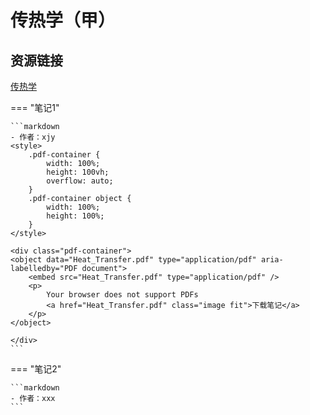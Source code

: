 # 传热学（甲）

## 资源链接 
[传热学](https://pan.baidu.com/s/1iUFanUCHCWmHnJwFms0Juw?pwd=awtt)


=== "笔记1"

    ```markdown
    - 作者：xjy
    <style>
        .pdf-container {
            width: 100%;
            height: 100vh;
            overflow: auto;
        }
        .pdf-container object {
            width: 100%;
            height: 100%;
        }
    </style>

    <div class="pdf-container">
    <object data="Heat_Transfer.pdf" type="application/pdf" aria-labelledby="PDF document">
        <embed src="Heat_Transfer.pdf" type="application/pdf" />
        <p>
            Your browser does not support PDFs
            <a href="Heat_Transfer.pdf" class="image fit">下载笔记</a>
        </p>
    </object>

    </div>
    ```

=== "笔记2"
    
    ```markdown
    - 作者：xxx   
    ```